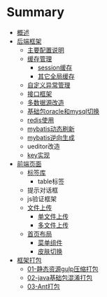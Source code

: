 # Summary

* [概述](README.md)
* [后端框架](hou-duan-kuang-jia.md)
  * [主要配置说明](hou-duan-kuang-jia/zhu-yao-pei-zhi-shuo-ming.md)
  * [缓存管理](hou-duan-kuang-jia/huan-cun-guan-li.md)
    * [session缓存](hou-duan-kuang-jia/huan-cun-guan-li/sessionhuan-cun.md)
    * [其它全局缓存](hou-duan-kuang-jia/huan-cun-guan-li/qi-ta-quan-ju-pei-zhi-huan-cun.md)
  * [自定义异常管理](hou-duan-kuang-jia/zi-ding-yi-yi-chang.md)
  * [接口框架](hou-duan-kuang-jia/jie-kou-kuang-jia.md)
  * [多数据源改造](hou-duan-kuang-jia/duo-shu-ju-yuan-gai-zao.md)
  * [基础包oracle和mysql切换](hou-duan-kuang-jia/ji-chu-bao-oracle-he-mysql-qie-huan.md)
  * [redis使用](hou-duan-kuang-jia/redisshi-yong.md)
  * [mybatis动态刷新](hou-duan-kuang-jia/mybatisdong-tai-shua-xin.md)
  * [mybatis逆向生成](hou-duan-kuang-jia/mybatisni-xiang-sheng-cheng.md)
  * ueditor改造
  * [key实现](hou-duan-kuang-jia/keyshi-xian.md)
* [前端页面](qian-duan-ye-mian.md)
  * [标签库](qian-duan-ye-mian/biao-qian-ku.md)
    * table标签
  * 提示对话框
  * js验证框架
  * [文件上传](qian-duan-ye-mian/wen-jian-shang-chuan.md)
    * [单文件上传](qian-duan-ye-mian/wen-jian-shang-chuan/dan-wen-jian-shang-chuan.md)
    * [多文件上传](qian-duan-ye-mian/wen-jian-shang-chuan/duo-wen-jian-shang-chuan.md)
  * [首页布局](qian-duan-ye-mian/shou-ye-bu-ju.md)
    * [菜单组件](qian-duan-ye-mian/shou-ye-bu-ju/cai-dan-zu-jian.md)
    * [皮肤切换](qian-duan-ye-mian/shou-ye-bu-ju/pi-fu-qie-huan.md)
* [框架打包](kuang-jia-da-bao.md)
  * [01-静态资源gulp压缩打包](kuang-jia-da-bao/01-jing-tai-zi-yuan-ya-suo-da-bao.md)
  * [02-java基础包混淆打包](kuang-jia-da-bao/02-javaji-chu-bao-hun-yao-da-bao.md)
  * [03-Ant打包](kuang-jia-da-bao/03-ant-da-bao.md)


